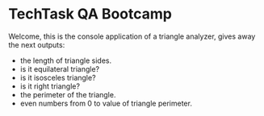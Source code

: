 # TechTask QA Bootcamp

Welcome, this is the console application of a triangle analyzer, gives away the next outputs:

- the length of triangle sides.
- is it equilateral triangle?
- is it isosceles triangle?
- is it right triangle?
- the perimeter of the triangle.
- even numbers from 0 to value of triangle perimeter.
